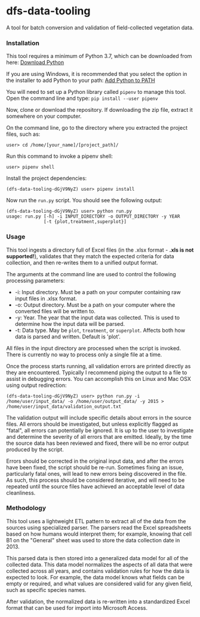 # dfs-data-tooling

A tool for batch conversion and validation of field-collected vegetation data.

### Installation

This tool requires a minimum of Python 3.7, which can be downloaded from here:
[Download Python](https://www.python.org/downloads/)

If you are using Windows, it is recommended that you select the option in the installer to add Python to your path:
[Add Python to PATH](https://docs.python.org/3.7/using/windows.html#finding-the-python-executable)

You will need to set up a Python library called `pipenv` to manage this tool. Open the command line and type:
`pip install --user pipenv`

Now, clone or download the repository. If downloading the zip file, extract it somewhere on your computer.

On the command line, go to the directory where you extracted the project files, such as:
```
user> cd /home/[your_name]/[project_path]/
```

Run this command to invoke a pipenv shell:
```
user> pipenv shell
```

Install the project dependencies:
```
(dfs-data-tooling-dGjV9NyZ) user> pipenv install
```

Now run the `run.py` script. You should see the following output:
```
(dfs-data-tooling-dGjV9NyZ) user> python run.py
usage: run.py [-h] -i INPUT_DIRECTORY -o OUTPUT_DIRECTORY -y YEAR
              [-t {plot,treatment,superplot}]
```


### Usage

This tool ingests a directory full of Excel files (in the .xlsx format - **.xls is not supported!**), validates that they match the expected criteria for data collection, and then re-writes them to a unified output format.

The arguments at the command line are used to control the following processing parameters:

* -i: Input directory. Must be a path on your computer containing raw input files in .xlsx format.
* -o: Output directory. Must be a path on your computer where the converted files will be written to.
* -y: Year. The year that the input data was collected. This is used to determine how the input data will be parsed.
* -t: Data type. May be `plot`, `treatment`, or `superplot`. Affects both how data is parsed and written. Default is 'plot'.

All files in the input directory are processed when the script is invoked. There is currently no way to process only a single file at a time.

Once the process starts running, all validation errors are printed directly as they are encountered. Typically I recommend piping the output to a file to assist in debugging errors. You can accomplish this on Linux and Mac OSX using output redirection:
```
(dfs-data-tooling-dGjV9NyZ) user> python run.py -i /home/user/input_data/ -o /home/user/output_data/ -y 2015 > /home/user/input_data/validation_output.txt
```

The validation output will include specific details about errors in the source files. All errors should be investigated, but unless explicitly flagged as "fatal", all errors can potentially be ignored. It is up to the user to investigate and determine the severity of all errors that are emitted. Ideally, by the time the source data has been reviewed and fixed, there will be no error output produced by the script.

Errors should be corrected in the original input data, and after the errors have been fixed, the script should be re-run. Sometimes fixing an issue, particularly fatal ones, will lead to new errors being discovered in the file. As such, this process should be considered iterative, and will need to be repeated until the source files have achieved an acceptable level of data cleanliness.

### Methodology

This tool uses a lightweight ETL pattern to extract all of the data from the sources using specialized parser. The parsers read the Excel spreadsheets based on how humans would interpret them; for example, knowing that cell B1 on the "General" sheet was used to store the data collection date in 2013.

This parsed data is then stored into a generalized data model for all of the collected data. This data model normalizes the aspects of all data that were collected across all years, and contains validation rules for how the data is expected to look. For example, the data model knows what fields can be empty or required, and what values are considered valid for any given field, such as specific species names.

After validation, the normalized data is re-written into a standardized Excel format that can be used for import into Microsoft Access.
